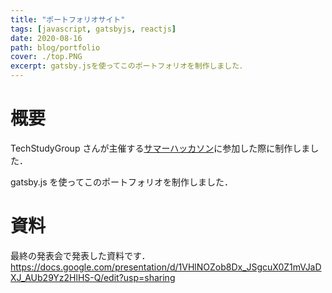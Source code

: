 ```yaml
---
title: "ポートフォリオサイト"
tags: [javascript, gatsbyjs, reactjs]
date: 2020-08-16
path: blog/portfolio
cover: ./top.PNG
excerpt: gatsby.jsを使ってこのポートフォリオを制作しました．
---
```


# 概要

TechStudyGroup さんが主催する[サマーハッカソン](https://tech-study-group.connpass.com/event/181146/)に参加した際に制作しました．

gatsby.js を使ってこのポートフォリオを制作しました．

# 資料

最終の発表会で発表した資料です．
https://docs.google.com/presentation/d/1VHlNOZob8Dx_JSgcuX0Z1mVJaDXJ_AUb29Yz2HlHS-Q/edit?usp=sharing
